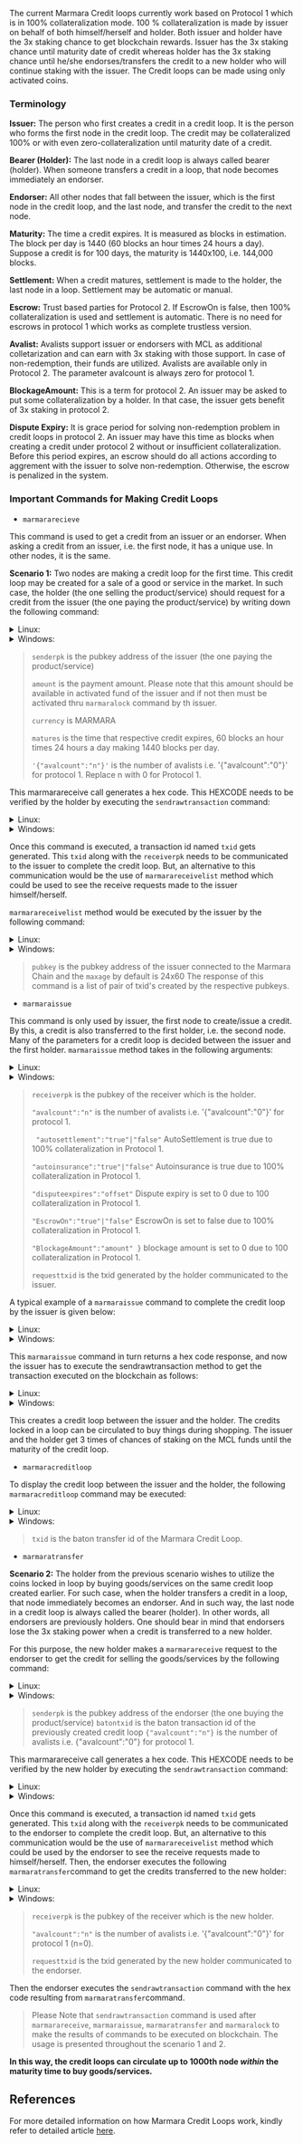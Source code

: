 The current Marmara Credit loops currently work based on Protocol 1 which is in 100% collateralization mode. 100 % collateralization is made by issuer on behalf of both himself/herself and holder. Both issuer and holder have the 3x staking chance to get blockchain rewards. Issuer has the 3x staking chance until maturity date of credit whereas holder has the 3x staking chance until he/she endorses/transfers the credit to a new holder who will continue staking with the issuer. 
The Credit loops can be made using only activated coins.
### Terminology
**Issuer:** The person who first creates a credit in a credit loop. It is the person who forms the first node in the credit loop. The credit may be collateralized 100% or with even zero-collateralization until maturity date of a credit.

**Bearer (Holder):** The last node in a credit loop is always called bearer (holder). When someone transfers a credit in a loop, that node becomes immediately an endorser.

**Endorser:** All other nodes that fall between the issuer, which is the first node in the credit loop, and the last node, and transfer the credit to the next node.

**Maturity:** The time a credit expires. It is measured as blocks in estimation. The block per day is 1440 (60 blocks an hour times 24 hours a day). Suppose a credit is for 100 days, the maturity is 1440x100, i.e. 144,000 blocks.

**Settlement:** When a credit matures, settlement is made to the holder, the last node in a loop. Settlement may be automatic or manual.

**Escrow:** Trust based parties for Protocol 2. If EscrowOn is false, then 100% collateralization is used and settlement is automatic. There is no need for escrows in protocol 1 which works as complete trustless version.

**Avalist:** Avalists support issuer or endorsers with MCL as additional colletarization and can earn with 3x staking with those support. In case of non-redemption, their funds are utilized. Avalists are available only in Protocol 2. The parameter avalcount is always zero for protocol 1.

**BlockageAmount:** This is a term for protocol 2. An issuer may be asked to put some collateralization by a holder. In that case, the issuer gets benefit of 3x staking in protocol 2.

**Dispute Expiry:** It is grace period for solving non-redemption problem in credit loops in protocol 2. An issuer may have this time as blocks when creating a credit under protocol 2 without or insufficient collateralization. Before this period expires, an escrow should do all actions according to aggrement with the issuer to solve non-redemption. Otherwise, the escrow is penalized in the system.

### Important Commands for Making Credit Loops
- ```marmararecieve```

This command is used to get a credit from an issuer or an endorser. When asking a credit from an issuer, i.e. the first node, it has a unique use. In other nodes, it is the same.

**Scenario 1:** Two nodes are making a credit loop for the first time. This credit loop may be created for a sale of a good or service in the market. In such case, the holder (the one selling the product/service) should request for a credit from the issuer (the one paying the product/service) by writing down the following command:

<details>
    <summary> Linux: </summary>
    
```
./komodo-cli -ac_name=MCL marmarareceive senderpk amount currency matures '{"avalcount":"n"}'
```
</details>
<details>
    <summary> Windows: </summary>
    
```
komodo-cli.exe -ac_name=MCL marmarareceive senderpk amount currency matures {\"avalcount\":\"n\"}
```
</details>

>```senderpk``` is the pubkey address of the issuer (the one paying the product/service)
>
>```amount``` is the payment amount. Please note that this amount should be available in activated fund of the issuer and if not then must be activated thru ```marmaralock``` command by th issuer.
>
>```currency``` is MARMARA
>
>```matures``` is the time that respective credit expires, 60 blocks an hour times 24 hours a day making 1440 blocks per day.
>
>```'{"avalcount":"n"}'``` is the number of avalists i.e. '{"avalcount":"0"}' for protocol 1. Replace n with 0 for Protocol 1.


This marmarareceive call generates a hex code. This HEXCODE needs to be verified by the holder by executing the ```sendrawtransaction``` command:

<details>
    <summary> Linux: </summary>
    
```
./komodo-cli -ac_name=MCL sendrawtransaction HEXCODE
```
</details>

<details>
    <summary> Windows: </summary>
    
```
komodo-cli.exe -ac_name=MCL sendrawtransaction HEXCODE
```
</details>

Once this command is executed, a transaction id named ```txid``` gets generated. This ```txid``` along with the ```receiverpk``` needs to be communicated to the issuer to complete the credit loop. But, an alternative to this communication would be the use of ```marmarareceivelist``` method which could be used to see the receive requests made to the issuer himself/herself.

```marmarareceivelist``` method would be executed by the issuer by the following command:

<details>
    <summary> Linux: </summary>
    
```
./komodo-cli -ac_name=MCL marmarareceivelist pubkey maxage
```
</details>

<details>
    <summary> Windows: </summary>
    
```
komodo-cli.exe -ac_name=MCL marmarareceivelist pubkey maxage
```
</details>

> ```pubkey``` is the pubkey address of the issuer connected to the Marmara Chain and the ```maxage``` by default is 24x60
> The response of this command is a list of pair of txid's created by the respective pubkeys.

- ```marmaraissue```

This command is only used by issuer, the first node to create/issue a credit. By this, a credit is also transferred to the first holder, i.e. the second node. Many of the parameters for a credit loop is decided between the issuer and the first holder.
```marmaraissue``` method takes in the following arguments: 
<details>
    <summary> Linux: </summary>
    
```
./komodo-cli -ac_name=MCL marmaraissue receiverpk '{"avalcount":"n", "autosettlement":"true"|"false", "autoinsurance":"true"|"false", "disputeexpires":"offset", "EscrowOn":"true"|"false", "BlockageAmount":"amount" }' requesttxid
```
</details>
<details>
    <summary> Windows: </summary>
    
```
komodo-cli.exe -ac_name=MCL marmaraissue receiverpk "{\"avalcount\":\"n\", \"autosettlement\":\"true"|"false\", \"autoinsurance\":\"true"|"false\", \"disputeexpires\":\"offset\", \"EscrowOn\":\"true"|"false\", \"BlockageAmount\":\"amount\"}" requesttxid
```
</details>

>```receiverpk``` is the pubkey of the receiver which is the holder.
>
>```"avalcount":"n"``` is the number of avalists i.e. '{"avalcount":"0"}' for protocol 1. 
>
>``` "autosettlement":"true"|"false"``` AutoSettlement is true due to 100% collateralization in Protocol 1.
>
>```"autoinsurance":"true"|"false"``` Autoinsurance is true due to 100% collateralization in Protocol 1.
>
>```"disputeexpires":"offset"```  Dispute expiry is set to 0 due to 100 collateralization in Protocol 1.
>
>```"EscrowOn":"true"|"false"``` EscrowOn is set to false due to 100% collateralization in Protocol 1.
>
>```"BlockageAmount":"amount" }``` blockage amount is set to 0 due to 100 collateralization in Protocol 1.
>
>```requesttxid``` is the txid generated by the holder communicated to the issuer. 

A typical example of a ```marmaraissue``` command to complete the credit loop by the issuer is given below:
<details>
    <summary> Linux: </summary>
    
```
./komodo-cli -ac_name=MCL marmaraissue receiverpk '{"avalcount":"0", "autosettlement":"true", "autoinsurance":"true", "disputeexpires":"0", "EscrowOn":"false", "BlockageAmount":"0" }' requesttxid
```
</details>
<details>
    <summary> Windows: </summary>
    
```
komodo-cli.exe -ac_name=MCL marmaraissue receiverpk "{\"avalcount\":\"0\" \"autosettlement\":\"true\" \"autoinsurance\":\"true\" \"disputeexpires\":\"offset\" \"EscrowOn\":\"false\" \"BlockageAmount\":\"0\"}" requesttxid
```
</details>

This ```marmaraissue``` command in turn returns a hex code response, and now the issuer has to execute the sendrawtransaction method to get the transaction executed on the blockchain as follows:
<details>
    <summary> Linux: </summary>
    
```
./komodo-cli -ac_name=MCL sendrawtransaction HEXCODE
```
</details>
<details>
    <summary> Windows: </summary>
    
```
komodo-cli.exe -ac_name=MCL sendrawtransaction HEXCODE
```
</details>

This creates a credit loop between the issuer and the holder. The credits locked in a loop can be circulated to buy things during shopping. The issuer and the holder get 3 times of chances of staking on the MCL funds until the maturity of the credit loop.
- ```marmaracreditloop```

To display the credit loop between the issuer and the holder, the following ```marmaracreditloop``` command may be executed:
<details>
    <summary> Linux: </summary>
    
```
./komodo-cli -ac_name=MCL marmaracreditloop txid
```
</details>
<details>
    <summary> Windows: </summary>
    
```
komodo-cli.exe -ac_name=MCL marmaracreditloop txid
```
</details>

> ```txid``` is the baton transfer id of the Marmara Credit Loop.

- ```marmaratransfer```

**Scenario 2:** The holder from the previous scenario wishes to utilize the coins locked in loop by buying goods/services on the same credit loop created earlier. For such case, when the holder transfers a credit in a loop, that node immediately becomes an endorser. And in such way, the last node in a credit loop is always called the bearer (holder). In other words, all endorsers are previously holders.
One should bear in mind that endorsers lose the 3x staking power when a credit is transferred to a new holder.

For this purpose, the new holder makes a ```marmarareceive``` request to the endorser to get the credit for selling the goods/services by the following command:
<details>
    <summary> Linux: </summary>
    
```
./komodo-cli -ac_name=MCL marmarareceive senderpk batontxid '{"avalcount":"n"}'
```
</details>
<details>
    <summary> Windows: </summary>
    
```
komodo-cli.exe -ac_name=MCL marmarareceive senderpk batontxid {\"avalcount\":\"n\"}
```
</details>

>```senderpk``` is the pubkey address of the endorser (the one buying the product/service)
>```batontxid``` is the baton transaction id of the previously created credit loop
>```{"avalcount":"n"}``` is the number of avalists i.e. {"avalcount":"0"} for protocol 1.

This marmarareceive call generates a hex code. This HEXCODE needs to be verified by the new holder by executing the ```sendrawtransaction``` command:
<details>
    <summary> Linux: </summary>
    
```
./komodo-cli -ac_name=MCL sendrawtransaction HEXCODE
```
</details>
<details>
    <summary> Windows: </summary>
    
```
komodo-cli.exe -ac_name=MCL sendrawtransaction HEXCODE
```
</details>

Once this command is executed, a transaction id named ```txid``` gets generated. This ```txid``` along with the ```receiverpk``` needs to be communicated to the endorser to complete the credit loop. But, an alternative to this communication would be the use of ```marmarareceivelist``` method which could be used by the endorser to see the receive requests made to himself/herself.
Then, the endorser executes the following ```marmaratransfer```command to get the credits transferred to the new holder:

<details>
    <summary> Linux: </summary>
    
```
./komodo-cli -ac_name=MCL marmaratransfer receiverpk '{"avalcount":"n"}' requesttxid
```
</details>
<details>
    <summary> Windows: </summary>
    
```
komodo-cli.exe -ac_name=MCL marmaratransfer receiverpk {\"avalcount\":\"n\"} requesttxid
```
</details>

>```receiverpk``` is the pubkey of the receiver which is the new holder.
>
>```"avalcount":"n"``` is the number of avalists i.e. '{"avalcount":"0"}' for protocol 1 (n=0). 
>
>```requesttxid``` is the txid generated by the new holder communicated to the endorser. 

Then the endorser executes the ```sendrawtransaction``` command with the hex code resulting from ```marmaratransfer```command.

>Please Note that ```sendrawtransaction``` command is used after ```marmarareceive```, ```marmaraissue```, ```marmaratransfer``` and ```marmaralock``` to make the results of commands to be executed on blockchain. The usage is presented throughout the scenario 1 and 2.

**In this way, the credit loops can circulate up to 1000th node _within_ the maturity time to buy goods/services.**

References
---
For more detailed information on how Marmara Credit Loops work, kindly refer to detailed article [here](https://medium.com/@drcetiner/how-marmara-credit-loops-mcl-work-31d1896190a5).
